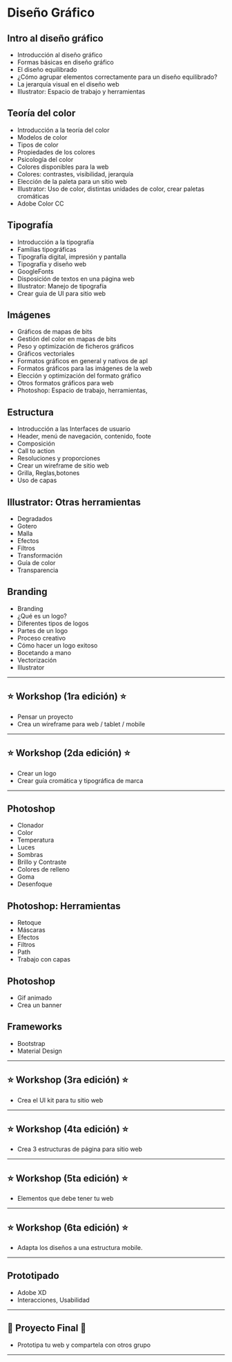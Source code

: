 # Diseño Gráfico

## Intro al diseño gráfico

  * Introducción al diseño gráfico
  * Formas básicas en diseño gráfico
  * El diseño equilibrado
  * ¿Cómo agrupar elementos correctamente para un diseño equilibrado?
  * La jerarquía visual en el diseño web
  * Illustrator: Espacio de trabajo y herramientas

## Teoría del color

  * Introducción a la teoría del color
  * Modelos de color
  * Tipos de color
  * Propiedades de los colores
  * Psicología del color
  * Colores disponibles para la web
  * Colores: contrastes, visibilidad, jerarquía
  * Elección de la paleta para un sitio web
  * Illustrator: Uso de color, distintas unidades de color, crear paletas cromáticas
  * Adobe Color CC
  
## Tipografía

  * Introducción a la tipografía			
  * Familias tipográficas			
  * Tipografía digital, impresión y pantalla			
  * Tipografía y diseño web			
  * GoogleFonts			
  * Disposición de textos en una página web			
  * Illustrator: Manejo de tipografía			
  * Crear guia de UI para sitio web

## Imágenes

  * Gráficos de mapas de bits			
  * Gestión del color en mapas de bits			
  * Peso y optimización de ficheros gráficos			
  * Gráficos vectoriales			
  * Formatos gráficos en general y nativos de apl			
  * Formatos gráficos para las imágenes de la web			
  * Elección y optimización del formato gráfico			
  * Otros formatos gráficos para web			
  * Photoshop: Espacio de trabajo, herramientas,

## Estructura

  * Introducción a las Interfaces de usuario			
  * Header, menú de navegación, contenido, foote			
  * Composición			
  * Call to action			
  * Resoluciones y proporciones			
  * Crear un wireframe de sitio web			
  * Grilla, Reglas,botones			
  * Uso de capas

## Illustrator: Otras herramientas

  * Degradados			
  * Gotero			
  * Malla			
  * Efectos			
  * Filtros			
  * Transformación			
  * Guía de color			
  * Transparencia

## Branding

  * Branding			
  * ¿Qué es un logo?			
  * Diferentes tipos de logos			
  * Partes de un logo			
  * Proceso creativo			
  * Cómo hacer un logo exitoso			
  * Bocetando a mano			
  * Vectorización			
  * Illustrator

-----------

## :star: Workshop (1ra edición) :star:

  * Pensar un proyecto			
  * Crea un wireframe para web / tablet / mobile

-----------

## :star: Workshop (2da edición) :star:

  * Crear un logo			
  * Crear guía cromática y tipográfica de marca

-----------

## Photoshop

  * Clonador			
  * Color			
  * Temperatura			
  * Luces			
  * Sombras			
  * Brillo y Contraste			
  * Colores de relleno			
  * Goma			
  * Desenfoque

## Photoshop: Herramientas

  * Retoque			
  * Máscaras			
  * Efectos			
  * Filtros			
  * Path			
  * Trabajo con capas

## Photoshop

  * Gif animado			
  * Crea un banner

## Frameworks

  * Bootstrap			
  * Material Design

-----------

## :star: Workshop (3ra edición) :star:

  * Crea el UI kit para tu sitio web

-----------

## :star: Workshop (4ta edición) :star:

  * Crea 3 estructuras de página para sitio web

-----------

## :star: Workshop (5ta edición) :star:

  * Elementos que debe tener tu web

-----------

## :star: Workshop (6ta edición) :star:

  * Adapta los diseños a una estructura mobile.

-----------

## Prototipado

  * Adobe XD			
  * Interacciones, Usabilidad

-----------

## :checkered_flag: Proyecto Final :checkered_flag:

  * Prototipa tu web y compartela con otros grupo
  
-----------
